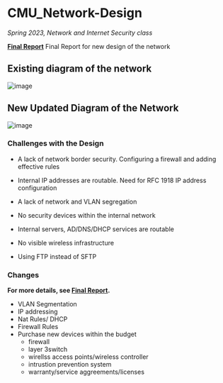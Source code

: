 # CMU_Network-Design

*Spring 2023, Network and Internet Security class*

[**Final Report**](https://github.com/haein001/CMU_Network-Design/blob/5fa6bc06c03671655f55cdab48f99628a6f9510d/NIS%20Final%20Project%20Deliverable.pdf)
Final Report for new design of the network


## **Existing diagram of the network**
![image](https://github.com/haein001/CMU_Network-Design/assets/77334059/0722a2fd-cba8-4412-a612-139a44a8880b)

## **New Updated Diagram of the Network**
![image](https://github.com/haein001/CMU_Network-Design/assets/77334059/63fecd3b-8110-4d98-baf2-d3aa333727ff)

### **Challenges with the Design**

- A lack of network border security. Configuring a firewall and adding effective rules
  
- Internal IP addresses are routable. Need for RFC 1918 IP address configuration
  
- A lack of network and VLAN segregation
	
- No security devices within the internal network
	
- Internal servers, AD/DNS/DHCP services are routable
	
- No visible wireless infrastructure
	
- Using FTP instead of SFTP

### **Changes**
**For more details, see [**Final Report**](https://github.com/haein001/CMU_Network-Design/blob/5fa6bc06c03671655f55cdab48f99628a6f9510d/NIS%20Final%20Project%20Deliverable.pdf).**
- VLAN Segmentation
- IP addressing
- Nat Rules/ DHCP
- Firewall Rules
- Purchase new devices within the budget
	- firewall
	- layer 3switch
	- wirellss access points/wireless controller
	- intrustion prevention system
	- warranty/service aggreements/licenses
